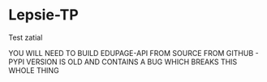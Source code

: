 # Lepsie-TP
Test zatial


YOU WILL NEED TO BUILD EDUPAGE-API FROM SOURCE FROM GITHUB - PYPI VERSION IS OLD AND CONTAINS A BUG WHICH BREAKS THIS WHOLE THING
